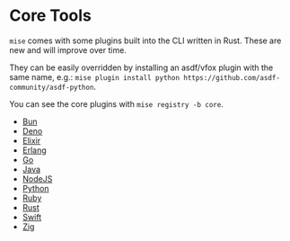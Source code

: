 # Core Tools

`mise` comes with some plugins built into the CLI written in Rust. These are new and will improve over time.

They can be easily overridden by installing an asdf/vfox plugin with the same name, e.g.:
`mise plugin install python https://github.com/asdf-community/asdf-python`.

You can see the core plugins with `mise registry -b core`.

- [Bun](/lang/bun)
- [Deno](/lang/deno)
- [Elixir](/lang/elixir) <Badge type="warning" text="experimental" />
- [Erlang](/lang/erlang)
- [Go](/lang/go)
- [Java](/lang/java)
- [NodeJS](/lang/node)
- [Python](/lang/python)
- [Ruby](/lang/ruby)
- [Rust](/lang/rust) <Badge type="warning" text="experimental" />
- [Swift](/lang/swift) <Badge type="warning" text="experimental" />
- [Zig](/lang/zig)
